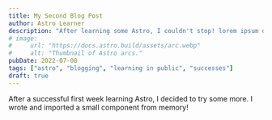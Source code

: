 ```yaml
---
title: My Second Blog Post
author: Astro Learner
description: "After learning some Astro, I couldn't stop! lorem ipsum dolor sit amet, consectetur adipiscing elit."
# image:
#     url: "https://docs.astro.build/assets/arc.webp"
#     alt: "Thumbnail of Astro arcs."
pubDate: 2022-07-08
tags: ["astro", "blogging", "learning in public", "successes"]
draft: true
---
```

After a successful first week learning Astro, I decided to try some more. I wrote and imported a small component from memory!
